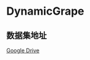 # DynamicGrape


## 数据集地址
[Google Drive](https://drive.google.com/file/d/1OM6CCrUvuBuuykXjBigKyvmYUfjzudO5/view?usp=sharing)
